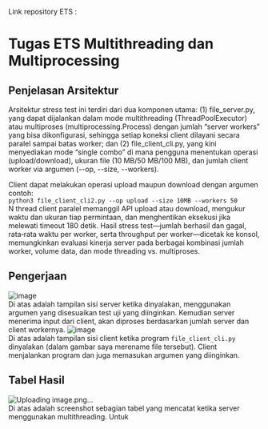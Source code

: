 Link repository ETS : 
# Tugas ETS Multithreading dan Multiprocessing
## Penjelasan Arsitektur
Arsitektur stress test ini terdiri dari dua komponen utama: 
(1) file_server.py, yang dapat dijalankan dalam mode multithreading (ThreadPoolExecutor) atau multiproses (multiprocessing.Process) dengan jumlah “server workers” yang bisa dikonfigurasi, sehingga setiap koneksi client dilayani secara paralel sampai batas worker; dan 
(2) file_client_cli.py, yang kini menyediakan mode “single combo” di mana pengguna menentukan operasi (upload/download), ukuran file (10 MB/50 MB/100 MB), dan jumlah client worker via argumen (--op, --size, --workers). 

Client dapat melakukan operasi upload maupun download dengan argumen contoh:  
`python3 file_client_cli2.py --op upload --size 10MB --workers 50`    
N thread client paralel memanggil API upload atau download, mengukur waktu dan ukuran tiap permintaan, dan menghentikan eksekusi jika melewati timeout 180 detik. 
Hasil stress test—jumlah berhasil dan gagal, rata‐rata waktu per worker, serta throughput per worker—dicetak ke konsol, memungkinkan evaluasi kinerja server pada berbagai kombinasi jumlah worker, volume data, dan mode threading vs. multiproses.  

## Pengerjaan
![image](https://github.com/user-attachments/assets/252f345e-2606-4cc8-9d64-e4e59bd5687e)  
Di atas adalah tampilan sisi server ketika dinyalakan, menggunakan argumen yang disesuaikan test uji yang diinginkan. Kemudian server menerima input dari client, akan diproses berdasarkan jumlah server dan client workernya.
![image](https://github.com/user-attachments/assets/309a585b-44ad-4ce7-9bf1-73883c89369d)  
Di atas adalah tampilan sisi client ketika program `file_client_cli.py` dinyalakan (dalam gambar saya merename file tersebut). Client menjalankan program dan juga memasukan argumen yang diinginkan.

## Tabel Hasil
![Uploading image.png…]()  
Di atas adalah screenshot sebagian tabel yang mencatat ketika server menggunakan multithreading. Untuk



